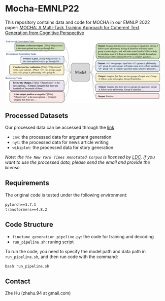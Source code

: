 # Mocha-EMNLP22

This repository contains data and code for MOCHA in our EMNLP 2022 paper: [MOCHA: A Multi-Task Training Approach for Coherent Text Generation
from Cognitive Perspective](https://arxiv.org/pdf/2210.14650v1.pdf)


<div align='center'>
<img src="./figure/mocha_model.png"  alt="NAME" align=center />
</div>  


## Processed Datasets
Our processed data can be accessed through the [link](https://drive.google.com/drive/folders/1i8JUkhwWwn0oj7h4vOGJxwKoN1RCQea9?usp=sharing)
- `cmv`: the processed data for argument generation
- `nyt`: the processed data for news article writing
- `wikiplot`: the processed data for story generation

*Note: the `The New York Times Annotated Corpus` is licensed by [LDC](https://catalog.ldc.upenn.edu/LDC2008T19). If you want to use the processed data, please send the email and provide the  license.*

## Requirements

The original code is tested under the following environment:

```
pytorch==1.7.1
transformers==4.8.2
```

## Code Structure
- `finetune_generation_pipeline.py`: the code for training and decoding
- `run_pipeline.sh`: runing script

To run the code, you need to specify the model path and data path in `run_pipeline.sh`, and then run code with the command:
```
bash run_pipeline.sh
```


## Contact

Zhe Hu (zhehu.94 at gmail.com)
